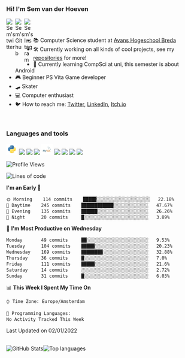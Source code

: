 ### Hi! I'm Sem van der Hoeven

<a href="https://twitter.com/semtex99">
  <img align="left" alt="Sem's twitter" width="24px" src="https://cdn.jsdelivr.net/npm/simple-icons@v3/icons/twitter.svg" />
</a>
<a href="https://github.com/SemvdH">
  <img align="left" alt="Sem's Github" width="24px" src="https://cdn.jsdelivr.net/npm/simple-icons@v3/icons/github.svg" />
</a>
<a href="https://instagram.com/sem_vdh/">
  <img align="left" alt="Sem's Instagram" width="24px" src="https://cdn.jsdelivr.net/npm/simple-icons@v3/icons/instagram.svg" />
</a>

<br/>
<br/>


- 📚 Computer Science student at [Avans Hogeschool Breda](https://www.avans.nl/opleidingen/opleidingzoeker/technische-informatica-breda-voltijd-bachelor/)
- 🛠 Currently working on all kinds of cool projects, see my [repositories](https://github.com/SemvdH?tab=repositories) for more!
- 📖 Currently learning CompSci at uni, this semester is about Android
- 🎮 Beginner PS Vita Game developer
- 🛹 Skater
- 💻 Computer enthusiast
- 🐦 How to reach me: [Twitter](https://twitter.com/semtex99), [LinkedIn](https://www.linkedin.com/in/sem-van-der-hoeven-50a193206/), [Itch.io](https://semvdh.itch.io/)
<br/>

### Languages and tools
<code><img height="30" src="https://raw.githubusercontent.com/github/explore/80688e429a7d4ef2fca1e82350fe8e3517d3494d/topics/python/python.png"></code>
<code><img height="30" src="https://www.flaticon.com/svg/static/icons/svg/919/919842.svg"></code>
<code><img height="30" src="https://www.flaticon.com/svg/static/icons/svg/226/226777.svg"></code>
<code><img height="30" src="https://upload.wikimedia.org/wikipedia/commons/thumb/7/7a/C_Sharp_logo.svg/150px-C_Sharp_logo.svg.png"></code>
<code><img height="30" src="https://raw.githubusercontent.com/github/explore/80688e429a7d4ef2fca1e82350fe8e3517d3494d/topics/mysql/mysql.png"></code>
<code><img height="30" src="https://upload.wikimedia.org/wikipedia/commons/thumb/3/3f/Git_icon.svg/97px-Git_icon.svg.png"></code>
<code><img height="30" src="https://upload.wikimedia.org/wikipedia/commons/thumb/9/9a/Visual_Studio_Code_1.35_icon.svg/1200px-Visual_Studio_Code_1.35_icon.svg.png"></code>
<code><img height="30" src="https://cdn.iconscout.com/icon/free/png-512/arduino-4-569256.png"></code>
<code><img height="30" src="https://i.pinimg.com/originals/24/e0/a3/24e0a35fd1bee2de25e10f84cbffe2b8.png"></code>
<br/>
<!--START_SECTION:waka-->
![Profile Views](http://img.shields.io/badge/Profile%20Views-0-blue)

![Lines of code](https://img.shields.io/badge/From%20Hello%20World%20I%27ve%20Written-142%20Thousand%20lines%20of%20code-blue)

**I'm an Early 🐤** 

```text
🌞 Morning    114 commits    █████░░░░░░░░░░░░░░░░░░░░   22.18% 
🌆 Daytime    245 commits    ████████████░░░░░░░░░░░░░   47.67% 
🌃 Evening    135 commits    ██████░░░░░░░░░░░░░░░░░░░   26.26% 
🌙 Night      20 commits     █░░░░░░░░░░░░░░░░░░░░░░░░   3.89%

```
📅 **I'm Most Productive on Wednesday** 

```text
Monday       49 commits     ██░░░░░░░░░░░░░░░░░░░░░░░   9.53% 
Tuesday      104 commits    █████░░░░░░░░░░░░░░░░░░░░   20.23% 
Wednesday    169 commits    ████████░░░░░░░░░░░░░░░░░   32.88% 
Thursday     36 commits     █░░░░░░░░░░░░░░░░░░░░░░░░   7.0% 
Friday       111 commits    █████░░░░░░░░░░░░░░░░░░░░   21.6% 
Saturday     14 commits     ░░░░░░░░░░░░░░░░░░░░░░░░░   2.72% 
Sunday       31 commits     █░░░░░░░░░░░░░░░░░░░░░░░░   6.03%

```


📊 **This Week I Spent My Time On** 

```text
⌚︎ Time Zone: Europe/Amsterdam

💬 Programming Languages: 
No Activity Tracked This Week

```


 Last Updated on 02/01/2022
<!--END_SECTION:waka-->


<br/>

<img align="left" src="https://github-readme-stats.vercel.app/api?username=SemvdH&show_icons=true&theme=merko&include_all_commits=true&custom_title=Github Stats&bg_color=23293d&title_color=03ffe6&icon_color=dbdbdb&text_color=cf4cb9" alt="GitHub Stats">
<img align="left" src="https://github-readme-stats.vercel.app/api/top-langs/?username=SemvdH&layout=compact&bg_color=23293d&title_color=03ffe6&icon_color=dbdbdb&text_color=cf4cb9&hide=brainfuck" alt="Top languages">

